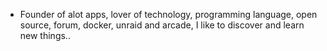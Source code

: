 - Founder of alot apps, lover of technology, programming language, open source, forum, docker, unraid and arcade, I like to discover and learn new things..
  <br>






























































































































































































































































































































































































































































































































































































































































































